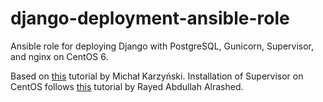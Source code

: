 # django-deployment-ansible-role
Ansible role for deploying Django with PostgreSQL, Gunicorn, Supervisor, and nginx on CentOS 6.

Based on [this](http://michal.karzynski.pl/blog/2013/06/09/django-nginx-gunicorn-virtualenv-supervisor/ "Setting up Django with Nginx, Gunicorn, virtualenv, supervisor and PostgreSQL") tutorial by Michał Karzyński.
Installation of Supervisor on CentOS follows [this](https://rayed.com/wordpress/?p=1496 "Setting Up Python and Supervisor on CentOS") tutorial by Rayed Abdullah Alrashed.

